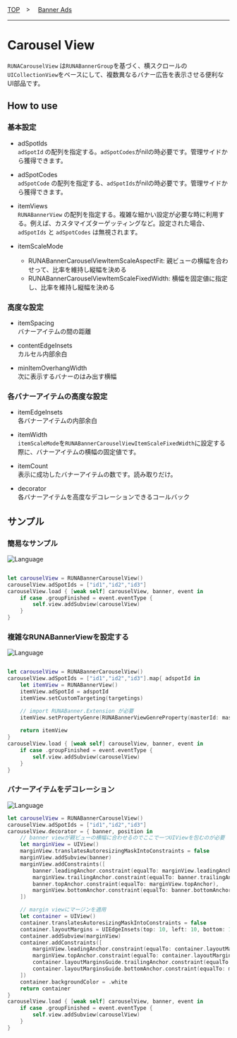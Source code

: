 [TOP](/README.md#top)　>　 [Banner Ads](../README.md)

---

# Carousel View

`RUNACarouselView` は`RUNABannerGroup`を基づく、横スクロールの`UICollectionView`をベースにして、複数異なるバナー広告を表示させる便利なUI部品です。

## How to use

### 基本設定

- adSpotIds<br>
`adSpotId` の配列を指定する。`adSpotCodes`がnilの時必要です。管理サイドから獲得できます。

- adSpotCodes<br>
`adSpotCode` の配列を指定する、`adSpotIds`がnilの時必要です。管理サイドから獲得できます。

- itemViews<br>
`RUNABannerView` の配列を指定する。複雑な細かい設定が必要な時に利用する。例えば、カスタマイズターゲッティングなど。設定された場合、`adSpotIds` と `adSpotCodes` は無視されます。

- itemScaleMode<br>
  - RUNABannerCarouselViewItemScaleAspectFit: 親ビューの横幅を合わせって、比率を維持し縦幅を決める
  - RUNABannerCarouselViewItemScaleFixedWidth: 横幅を固定値に指定し、比率を維持し縦幅を決める

### 高度な設定

- itemSpacing<br>
バナーアイテムの間の距離

- contentEdgeInsets<br>
カルセル内部余白

- minItemOverhangWidth<br>
次に表示するバナーのはみ出す横幅

### 各バナーアイテムの高度な設定

- itemEdgeInsets<br>
各バナーアイテムの内部余白

- itemWidth<br>
`itemScaleMode`を`RUNABannerCarouselViewItemScaleFixedWidth`に設定する際に、バナーアイテムの横幅の固定値です。

- itemCount<br>
表示に成功したバナーアイテムの数です。読み取りだけ。

- decorator<br>
各バナーアイテムを高度なデコレーションできるコールバック

## サンプル

### 簡易なサンプル
![Language](http://img.shields.io/badge/language-Swift-red.svg?style=flat)
```Swift

let carouselView = RUNABannerCarouselView()
carouselView.adSpotIds = ["id1","id2","id3"]
carouselView.load { [weak self] carouselView, banner, event in
    if case .groupFinished = event.eventType {
        self.view.addSubview(carouselView)
    }
}
```

### 複雑なRUNABannerViewを設定する
![Language](http://img.shields.io/badge/language-Swift-red.svg?style=flat)
```Swift

let carouselView = RUNABannerCarouselView()
carouselView.adSpotIds = ["id1","id2","id3"].map{ adspotId in
    let itemView = RUNABannerView()
    itemView.adSpotId = adspotId
    itemView.setCustomTargeting(targetings)

    // import RUNABanner.Extension が必要
    itemView.setPropertyGenre(RUNABannerViewGenreProperty(masterId: masterid, code: code, match: match))
    
    return itemView
}
carouselView.load { [weak self] carouselView, banner, event in
    if case .groupFinished = event.eventType {
        self.view.addSubview(carouselView)
    }
}
```

###  バナーアイテムをデコレーション
![Language](http://img.shields.io/badge/language-Swift-red.svg?style=flat)
```Swift
let carouselView = RUNABannerCarouselView()
carouselView.adSpotIds = ["id1","id2","id3"]
carouselView.decorator = { banner, position in
    // banner viewが親ビューの横幅に合わせるのでここで一つUIViewを包むのが必要
    let marginView = UIView()
    marginView.translatesAutoresizingMaskIntoConstraints = false
    marginView.addSubview(banner)
    marginView.addConstraints([
        banner.leadingAnchor.constraint(equalTo: marginView.leadingAnchor),
        marginView.trailingAnchor.constraint(equalTo: banner.trailingAnchor),
        banner.topAnchor.constraint(equalTo: marginView.topAnchor),
        marginView.bottomAnchor.constraint(equalTo: banner.bottomAnchor),
    ])

    // margin viewにマージンを適用
    let container = UIView()
    container.translatesAutoresizingMaskIntoConstraints = false
    container.layoutMargins = UIEdgeInsets(top: 10, left: 10, bottom: 10, right: 10)
    container.addSubview(marginView)
    container.addConstraints([
        marginView.leadingAnchor.constraint(equalTo: container.layoutMarginsGuide.leadingAnchor),
        marginView.topAnchor.constraint(equalTo: container.layoutMarginsGuide.topAnchor),
        container.layoutMarginsGuide.trailingAnchor.constraint(equalTo: marginView.trailingAnchor),
        container.layoutMarginsGuide.bottomAnchor.constraint(equalTo: marginView.bottomAnchor),
    ])
    container.backgroundColor = .white
    return container
}
carouselView.load { [weak self] carouselView, banner, event in
    if case .groupFinished = event.eventType {
        self.view.addSubview(carouselView)
    }
}
```